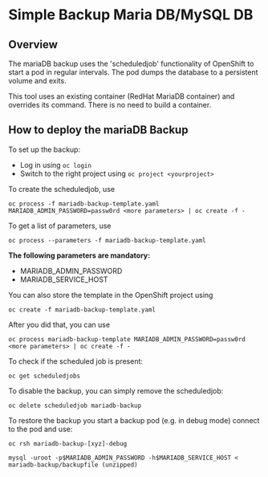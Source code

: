 # Simple Backup Maria DB/MySQL DB 

## Overview

The mariaDB backup uses the 'scheduledjob' functionality of OpenShift to start a pod in regular intervals. The pod dumps the database to a persistent volume and exits.

This tool uses an existing container (RedHat MariaDB container) and overrides its command. There is no need to build a container.

## How to deploy the mariaDB Backup

To set up the backup:
+ Log in using `oc login`
+ Switch to the right project using `oc project <yourproject>`

To create the scheduledjob, use
```
oc process -f mariadb-backup-template.yaml MARIADB_ADMIN_PASSWORD=passw0rd <more parameters> | oc create -f -
```

To get a list of parameters, use

```
oc process --parameters -f mariadb-backup-template.yaml

```

**The following parameters are mandatory:**

+ MARIADB_ADMIN_PASSWORD
+ MARIADB_SERVICE_HOST


You can also store the template in the OpenShift project using
```
oc create -f mariadb-backup-template.yaml
```
After you did that, you can use
```
oc process mariadb-backup-template MARIADB_ADMIN_PASSWORD=passw0rd <more parameters> | oc create -f -
```

To check if the scheduled job is present:
````
oc get scheduledjobs
````

To disable the backup, you can simply remove the scheduledjob:
```
oc delete scheduledjob mariadb-backup
```

To restore the backup you start a backup pod (e.g. in debug mode) connect to the pod and use:
````
oc rsh mariadb-backup-[xyz]-debug

mysql -uroot -p$MARIADB_ADMIN_PASSWORD -h$MARIADB_SERVICE_HOST < mariadb-backup/backupfile (unzipped)
```` 